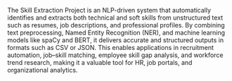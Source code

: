 The Skill Extraction Project is an NLP-driven system that automatically identifies and extracts both technical and soft skills from unstructured text such as resumes, job descriptions, and professional profiles. By combining text preprocessing, Named Entity Recognition (NER), and machine learning models like spaCy and BERT, it delivers accurate and structured outputs in formats such as CSV or JSON. This enables applications in recruitment automation, job–skill matching, employee skill gap analysis, and workforce trend research, making it a valuable tool for HR, job portals, and organizational analytics.
